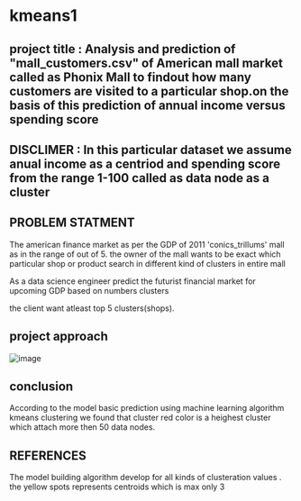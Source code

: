 # kmeans1
## project title : Analysis and prediction of "mall_customers.csv" of American mall market called as Phonix Mall to findout how many customers are visited to a particular shop.on the basis of this prediction of annual income versus spending score
## DISCLIMER : In this particular dataset we assume anual income as a centriod and spending score from the range 1-100 called as data node as a cluster

## PROBLEM STATMENT
The american finance market as per the GDP of 2011 'conics_trillums' mall as in the range of out of 5. the owner of the mall wants to be exact which particular shop or product search in different kind of clusters in entire mall

As a data science engineer predict the futurist financial market for upcoming GDP based on numbers clusters

the client want atleast top 5 clusters(shops).
## project approach 

![image](https://github.com/sumanth9381/kmeans1/assets/143176171/0f2252b4-0b76-4d78-bd70-b61a8bbb709d)
## conclusion
According to the model basic prediction using machine learning algorithm kmeans clustering we found that cluster red color is a heighest cluster which attach more then 50 data nodes.

## REFERENCES
The model building algorithm develop for all kinds of clusteration values . the yellow spots represents centroids which is max only 3

